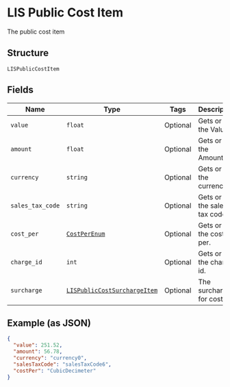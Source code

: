 
# LIS Public Cost Item

The public cost item

## Structure

`LISPublicCostItem`

## Fields

| Name | Type | Tags | Description |
|  --- | --- | --- | --- |
| `value` | `float` | Optional | Gets or sets the Value. |
| `amount` | `float` | Optional | Gets or sets the Amount. |
| `currency` | `string` | Optional | Gets or sets the currency. |
| `sales_tax_code` | `string` | Optional | Gets or sets the sales tax code. |
| `cost_per` | [`CostPerEnum`](../../doc/models/cost-per-enum.md) | Optional | Gets or sets the cost per. |
| `charge_id` | `int` | Optional | Gets or sets the charge id. |
| `surcharge` | [`LISPublicCostSurchargeItem`](../../doc/models/lis-public-cost-surcharge-item.md) | Optional | The surcharge for costs |

## Example (as JSON)

```json
{
  "value": 251.52,
  "amount": 56.78,
  "currency": "currency0",
  "salesTaxCode": "salesTaxCode6",
  "costPer": "CubicDecimeter"
}
```

